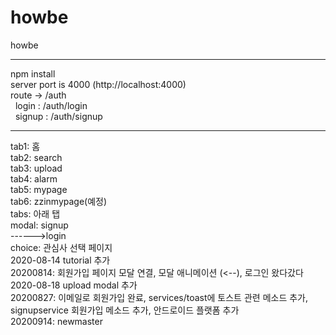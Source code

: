 # howbe
howbe
<hr>
npm install<br>
server port is 4000 (http://localhost:4000)<br>
route -> /auth<br>
&nbsp;&nbsp;login : /auth/login<br>
&nbsp;&nbsp;signup : /auth/signup<br>

<hr>
tab1: 홈<br>
tab2: search<br>
tab3: upload<br>
tab4: alarm<br>
tab5: mypage<br>
tab6: zzinmypage(예정)<br>
tabs: 아래 탭<br>
modal: signup<br>
------>login<br>
choice: 관심사 선택 페이지<br>
2020-08-14 tutorial 추가<br>
20200814: 회원가입 페이지 모달 연결, 모달 애니메이션 (<--), 로그인 왔다갔다<br>
2020-08-18 upload modal 추가<br> 
20200827: 이메일로 회원가입 완료, services/toast에 토스트 관련 메소드 추가, signupservice 회원가입 메소드 추가, 안드로이드 플랫폼 추가<br>
20200914: newmaster
